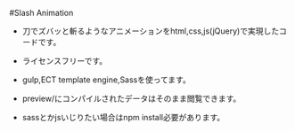 #Slash Animation

+ 刀でズバッと斬るようなアニメーションをhtml,css,js(jQuery)で実現したコードです。

+ ライセンスフリーです。

+ gulp,ECT template engine,Sassを使ってます。

+ preview/にコンパイルされたデータはそのまま閲覧できます。

+ sassとかjsいじりたい場合はnpm install必要があります。
